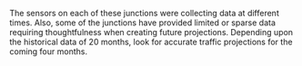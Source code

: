 The sensors on each of these junctions were collecting data at different times. Also, some of the junctions have provided limited or sparse data requiring thoughtfulness when creating future projections. Depending upon the historical data of 20 months, look for accurate traffic projections for the coming four months.

